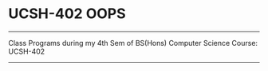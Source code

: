 # UCSH-402 OOPS
---

Class Programs during my 4th Sem of BS(Hons) Computer Science Course: UCSH-402 

---